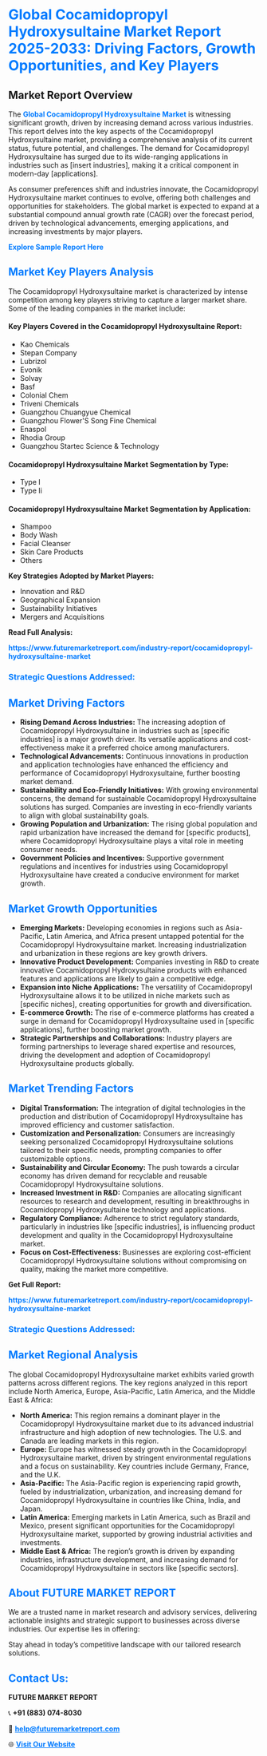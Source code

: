 <h1 style="color: #007BFF;">Global Cocamidopropyl Hydroxysultaine Market Report 2025-2033: Driving Factors, Growth Opportunities, and Key Players</h1>

<section id="overview">
<h2>Market Report Overview</h2>
<p>The <a href="https://www.futuremarketreport.com/industry-report/cocamidopropyl-hydroxysultaine-market" style="color: #007BFF; text-decoration: none;"><strong>Global Cocamidopropyl Hydroxysultaine Market</strong></a> is witnessing significant growth, driven by increasing demand across various industries. This report delves into the key aspects of the Cocamidopropyl Hydroxysultaine market, providing a comprehensive analysis of its current status, future potential, and challenges. The demand for Cocamidopropyl Hydroxysultaine has surged due to its wide-ranging applications in industries such as [insert industries], making it a critical component in modern-day [applications].</p>
<p>As consumer preferences shift and industries innovate, the Cocamidopropyl Hydroxysultaine market continues to evolve, offering both challenges and opportunities for stakeholders. The global market is expected to expand at a substantial compound annual growth rate (CAGR) over the forecast period, driven by technological advancements, emerging applications, and increasing investments by major players.</p>
</section>

<section id="overview">
<p><a href="https://www.futuremarketreport.com/request-sample/reportId=29852" style="color: #007BFF; text-decoration: none;"><strong>Explore Sample Report Here</strong></a></p>
</section>

<section id="key-players">
<h2 style="color: #007BFF;">Market Key Players Analysis</h2>
<p>The Cocamidopropyl Hydroxysultaine market is characterized by intense competition among key players striving to capture a larger market share. Some of the leading companies in the market include:</p>
<h4>Key Players Covered in the Cocamidopropyl Hydroxysultaine Report:</h4>
<ul><li>Kao Chemicals</li><li>Stepan Company</li><li>Lubrizol</li><li>Evonik</li><li>Solvay</li><li>Basf</li><li>Colonial Chem</li><li>Triveni Chemicals</li><li>Guangzhou Chuangyue Chemical</li><li>Guangzhou Flower&#039;S Song Fine Chemical</li><li>Enaspol</li><li>Rhodia Group</li><li>Guangzhou Startec Science &amp; Technology</li></ul>
<h4>Cocamidopropyl Hydroxysultaine Market Segmentation by Type:</h4>
<ul><li>Type I</li><li>Type Ii</li></ul>

<h4>Cocamidopropyl Hydroxysultaine Market Segmentation by Application:</h4>
<ul><li>Shampoo</li><li>Body Wash</li><li>Facial Cleanser</li><li>Skin Care Products</li><li>Others</li></ul>
<p><strong>Key Strategies Adopted by Market Players:</strong></p>
<ul>
<li>Innovation and R&D</li>
<li>Geographical Expansion</li>
<li>Sustainability Initiatives</li>
<li>Mergers and Acquisitions</li>
</ul>
</section>

<section>
<p><strong>Read Full Analysis: </strong></p><a href="https://www.futuremarketreport.com/industry-report/cocamidopropyl-hydroxysultaine-market" style="color: #007BFF; text-decoration: none;"><strong>https://www.futuremarketreport.com/industry-report/cocamidopropyl-hydroxysultaine-market</strong></a>
<h3 style="color: #007BFF;">Strategic Questions Addressed:</h3>
</section>

<section id="driving-factors">
<h2 style="color: #007BFF;">Market Driving Factors</h2>
<ul>
<li><strong>Rising Demand Across Industries:</strong> The increasing adoption of Cocamidopropyl Hydroxysultaine in industries such as [specific industries] is a major growth driver. Its versatile applications and cost-effectiveness make it a preferred choice among manufacturers.</li>
<li><strong>Technological Advancements:</strong> Continuous innovations in production and application technologies have enhanced the efficiency and performance of Cocamidopropyl Hydroxysultaine, further boosting market demand.</li>
<li><strong>Sustainability and Eco-Friendly Initiatives:</strong> With growing environmental concerns, the demand for sustainable Cocamidopropyl Hydroxysultaine solutions has surged. Companies are investing in eco-friendly variants to align with global sustainability goals.</li>
<li><strong>Growing Population and Urbanization:</strong> The rising global population and rapid urbanization have increased the demand for [specific products], where Cocamidopropyl Hydroxysultaine plays a vital role in meeting consumer needs.</li>
<li><strong>Government Policies and Incentives:</strong> Supportive government regulations and incentives for industries using Cocamidopropyl Hydroxysultaine have created a conducive environment for market growth.</li>
</ul>
</section>

<section id="growth-opportunities">
<h2 style="color: #007BFF;">Market Growth Opportunities</h2>
<ul>
<li><strong>Emerging Markets:</strong> Developing economies in regions such as Asia-Pacific, Latin America, and Africa present untapped potential for the Cocamidopropyl Hydroxysultaine market. Increasing industrialization and urbanization in these regions are key growth drivers.</li>
<li><strong>Innovative Product Development:</strong> Companies investing in R&D to create innovative Cocamidopropyl Hydroxysultaine products with enhanced features and applications are likely to gain a competitive edge.</li>
<li><strong>Expansion into Niche Applications:</strong> The versatility of Cocamidopropyl Hydroxysultaine allows it to be utilized in niche markets such as [specific niches], creating opportunities for growth and diversification.</li>
<li><strong>E-commerce Growth:</strong> The rise of e-commerce platforms has created a surge in demand for Cocamidopropyl Hydroxysultaine used in [specific applications], further boosting market growth.</li>
<li><strong>Strategic Partnerships and Collaborations:</strong> Industry players are forming partnerships to leverage shared expertise and resources, driving the development and adoption of Cocamidopropyl Hydroxysultaine products globally.</li>
</ul>
</section>

<section id="trending-factors">
<h2 style="color: #007BFF;">Market Trending Factors</h2>
<ul>
<li><strong>Digital Transformation:</strong> The integration of digital technologies in the production and distribution of Cocamidopropyl Hydroxysultaine has improved efficiency and customer satisfaction.</li>
<li><strong>Customization and Personalization:</strong> Consumers are increasingly seeking personalized Cocamidopropyl Hydroxysultaine solutions tailored to their specific needs, prompting companies to offer customizable options.</li>
<li><strong>Sustainability and Circular Economy:</strong> The push towards a circular economy has driven demand for recyclable and reusable Cocamidopropyl Hydroxysultaine solutions.</li>
<li><strong>Increased Investment in R&D:</strong> Companies are allocating significant resources to research and development, resulting in breakthroughs in Cocamidopropyl Hydroxysultaine technology and applications.</li>
<li><strong>Regulatory Compliance:</strong> Adherence to strict regulatory standards, particularly in industries like [specific industries], is influencing product development and quality in the Cocamidopropyl Hydroxysultaine market.</li>
<li><strong>Focus on Cost-Effectiveness:</strong> Businesses are exploring cost-efficient Cocamidopropyl Hydroxysultaine solutions without compromising on quality, making the market more competitive.</li>
</ul>
</section>

<section>
<p><strong>Get Full Report: </strong></p><a href="https://www.futuremarketreport.com/industry-report/cocamidopropyl-hydroxysultaine-market" style="color: #007BFF; text-decoration: none;"><strong>https://www.futuremarketreport.com/industry-report/cocamidopropyl-hydroxysultaine-market</strong></a>
<h3 style="color: #007BFF;">Strategic Questions Addressed:</h3>
</section>


<section id="regional-analysis">
<h2 style="color: #007BFF;">Market Regional Analysis</h2>
<p>The global Cocamidopropyl Hydroxysultaine market exhibits varied growth patterns across different regions. The key regions analyzed in this report include North America, Europe, Asia-Pacific, Latin America, and the Middle East & Africa:</p>
<ul>
<li><strong>North America:</strong> This region remains a dominant player in the Cocamidopropyl Hydroxysultaine market due to its advanced industrial infrastructure and high adoption of new technologies. The U.S. and Canada are leading markets in this region.</li>
<li><strong>Europe:</strong> Europe has witnessed steady growth in the Cocamidopropyl Hydroxysultaine market, driven by stringent environmental regulations and a focus on sustainability. Key countries include Germany, France, and the U.K.</li>
<li><strong>Asia-Pacific:</strong> The Asia-Pacific region is experiencing rapid growth, fueled by industrialization, urbanization, and increasing demand for Cocamidopropyl Hydroxysultaine in countries like China, India, and Japan.</li>
<li><strong>Latin America:</strong> Emerging markets in Latin America, such as Brazil and Mexico, present significant opportunities for the Cocamidopropyl Hydroxysultaine market, supported by growing industrial activities and investments.</li>
<li><strong>Middle East & Africa:</strong> The region’s growth is driven by expanding industries, infrastructure development, and increasing demand for Cocamidopropyl Hydroxysultaine in sectors like [specific sectors].</li>
</ul>
</section>

<footer>
<h2 style="color: #007BFF;">About FUTURE MARKET REPORT</h2>
<p>We are a trusted name in market research and advisory services, delivering actionable insights and strategic support to businesses across diverse industries. Our expertise lies in offering:</p>

<p>Stay ahead in today’s competitive landscape with our tailored research solutions.</p>

<h2 style="color: #007BFF;">Contact Us:</h2>
<p><strong>FUTURE MARKET REPORT</strong></p>
<p>📞 <strong>+91 (883) 074-8030</strong></p>
<p>📧 <strong><a href="mailto:help@futuremarketreport.com" style="color: #007BFF;">help@futuremarketreport.com</a></strong></p>
<p>🌐 <strong><a href="https://www.futuremarketreport.com/" style="color: #007BFF;">Visit Our Website</a></strong></p>
</footer>